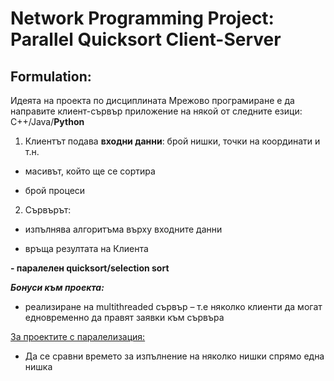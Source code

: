 # Network Programming Project: Parallel Quicksort Client-Server
## Formulation\:

Идеята на проекта по дисциплината Мрежово програмиране е да направите клиент-сървър приложение на някой от следните езици\: C++/Java/**Python**

1. Клиентът подава **входни данни**\: брой нишки, точки на координати и т.н.
* масивът, който ще се сортира

* брой процеси

2. Сървърът\: 
* изпълнява алгоритъма върху входните данни

* връща резултата на Клиента

**- паралелен quicksort/selection sort**

***Бонуси към проекта\:***

- реализиране на multithreaded сървър – т.е няколко клиенти да могат едновременно да правят заявки към сървъра

<u>За проектите с паралелизация\:</u>

- Да се сравни времето за изпълнение на няколко нишки спрямо една нишка
